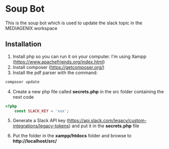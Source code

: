 # Soup Bot
This is the soup bot which is used to update the slack topic in the MEDIAGENIX workspace
## Installation
1. Install php so you can run it on your computer. I'm using Xampp (https://www.apachefriends.org/index.html)
2. Install composer (https://getcomposer.org/)
3. Install the pdf parser with the command: 
```bash
composer update
```
4. Create a new php file called **secrets.php** in the src folder containing the next code
```php
<?php
    const SLACK_KEY = 'xxx';
```
5. Generate a Slack API key (https://api.slack.com/legacy/custom-integrations/legacy-tokens) and put it in the **secrets.php** file

6. Put the folder in the **xampp/htdocs** folder and browse to **http://localhost/src/**
